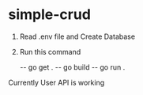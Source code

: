 # simple-crud

1. Read .env file and Create Database 
 
2. Run this command 

    -- go get .
    -- go build 
    -- go run .


Currently User API is working 
